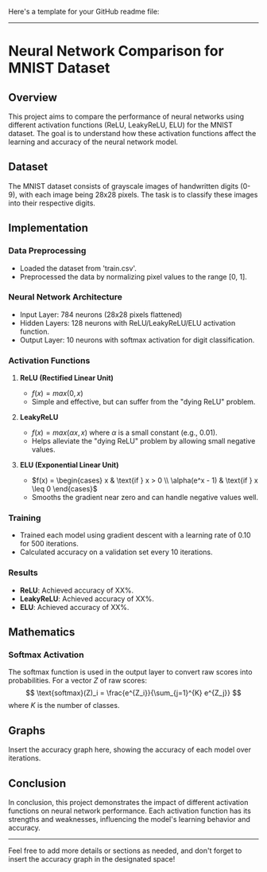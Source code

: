 Here's a template for your GitHub readme file:

---

# Neural Network Comparison for MNIST Dataset

## Overview
This project aims to compare the performance of neural networks using different activation functions (ReLU, LeakyReLU, ELU) for the MNIST dataset. The goal is to understand how these activation functions affect the learning and accuracy of the neural network model.

## Dataset
The MNIST dataset consists of grayscale images of handwritten digits (0-9), with each image being 28x28 pixels. The task is to classify these images into their respective digits.

## Implementation
### Data Preprocessing
- Loaded the dataset from 'train.csv'.
- Preprocessed the data by normalizing pixel values to the range [0, 1].

### Neural Network Architecture
- Input Layer: 784 neurons (28x28 pixels flattened)
- Hidden Layers: 128 neurons with ReLU/LeakyReLU/ELU activation function.
- Output Layer: 10 neurons with softmax activation for digit classification.

### Activation Functions
1. **ReLU (Rectified Linear Unit)**
   - $f(x) = max(0, x)$
   - Simple and effective, but can suffer from the "dying ReLU" problem.

2. **LeakyReLU**
   - $f(x) = max(\alpha x, x)$ where $\alpha$ is a small constant (e.g., 0.01).
   - Helps alleviate the "dying ReLU" problem by allowing small negative values.

3. **ELU (Exponential Linear Unit)**
   - $f(x) = \begin{cases} x & \text{if } x > 0 \\ \alpha(e^x - 1) & \text{if } x \leq 0 \end{cases}$
   - Smooths the gradient near zero and can handle negative values well.

### Training
- Trained each model using gradient descent with a learning rate of 0.10 for 500 iterations.
- Calculated accuracy on a validation set every 10 iterations.
  
### Results
- **ReLU**: Achieved accuracy of XX%.
- **LeakyReLU**: Achieved accuracy of XX%.
- **ELU**: Achieved accuracy of XX%.

## Mathematics
### Softmax Activation
The softmax function is used in the output layer to convert raw scores into probabilities. For a vector $Z$ of raw scores:
$$
\text{softmax}(Z)_i = \frac{e^{Z_i}}{\sum_{j=1}^{K} e^{Z_j}}
$$
where $K$ is the number of classes.

## Graphs
Insert the accuracy graph here, showing the accuracy of each model over iterations.

## Conclusion
In conclusion, this project demonstrates the impact of different activation functions on neural network performance. Each activation function has its strengths and weaknesses, influencing the model's learning behavior and accuracy.

---

Feel free to add more details or sections as needed, and don't forget to insert the accuracy graph in the designated space!
